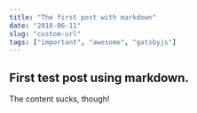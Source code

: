 ```yaml
---
title: "The first post with markdown"
date: "2018-06-11"
slug: "custom-url"
tags: ["important", "awesome", "gatsbyjs"]
---
```


## First test post using markdown.

The content sucks, though!
